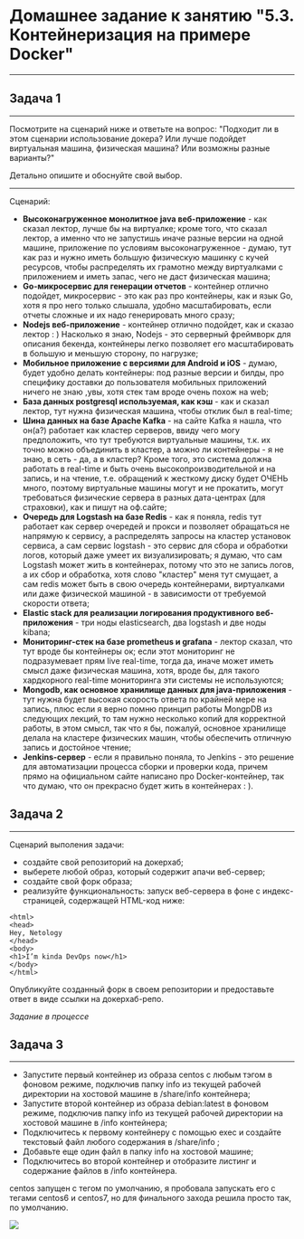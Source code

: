 # Домашнее задание к занятию "5.3. Контейнеризация на примере Docker"

---

## Задача 1 

---
Посмотрите на сценарий ниже и ответьте на вопрос:
"Подходит ли в этом сценарии использование докера? Или лучше подойдет виртуальная машина, физическая машина? Или возможны разные варианты?"

Детально опишите и обоснуйте свой выбор.

---

Сценарий:

- **Высоконагруженное монолитное java веб-приложение** - как сказал лектор, лучше бы на виртуалке; кроме того, что сказал лектор, а именно что не запустишь иначе разные версии на одной машине, приложение по условиям высоконагруженное - думаю, тут как раз и нужно иметь большую физическую машинку с кучей ресурсов, чтобы распределять их грамотно между виртуалками с приложением и иметь запас, чего не даст физическая машина; 
- **Go-микросервис для генерации отчетов** - контейнер отлично подойдет, микросервис - это как раз про контейнеры, как и язык Go, хотя я про него только слышала, удобно масштабировать, если отчеты сложные и их надо генерировать много сразу;
- **Nodejs веб-приложение** - контейнер отлично подойдет, как и сказао лектор : ) Насколько я знаю, Nodejs - это серверный фреймворк для описания бекенда, контейнеры легко позволяет его масштабировать в большую и меньшую сторону, по нагрузке;
- **Мобильное приложение c версиями для Android и iOS** - думаю, будет удобно делать контейнеры: под разные версии и билды, про специфику доставки до пользователя мобильных приложений ничего не знаю ,увы, хотя стек там вроде очень похож на web;
- **База данных postgresql используемая, как кэш** - как и сказал лектор, тут нужна физическая машина, чтобы отклик был в real-time;
- **Шина данных на базе Apache Kafka** - на сайте Kafka я нашла, что он(а?) работает как кластер серверов, ввиду чего могу предположить, что тут требуются виртуальные машины, т.к. их точно можно объединить в кластер, а можно ли контейнеры - я не знаю, в сеть - да, а в кластер? Кроме того, это система должна работать в real-time и быть очень высокопроизводительной и на запись, и на чтение, т.е. обращений к жесткому диску будет ОЧЕНЬ много, поэтому виртуальные машины могут и не прокатить, могут требоваться физические сервера в разных дата-центрах (для страховки), как и пишут на оф.сайте;
- **Очередь для Logstash на базе Redis** - как я поняла, redis тут работает как сервер очередей и прокси и позволяет обращаться не напрямую к сервису, а распределять запросы на кластер установок сервиса, а сам сервис logstash - это сервис для сбора и обработки логов, который даже умеет их визуализировать; я думаю, что сам Logstash может жить в контейнерах, потому что это не запись логов, а их сбор и обработка, хотя слово "кластер" меня тут смущает, а сам redis может быть в свою очередь контейнерами, виртуалками или даже физической машиной - в зависимости от требуемой скорости ответа;
- **Elastic stack для реализации логирования продуктивного веб-приложения** - три ноды elasticsearch, два logstash и две ноды kibana;
- **Мониторинг-стек на базе prometheus и grafana** - лектор сказал, что тут вроде бы контейнеры ок; если этот мониторинг не подразумевает прям live real-time, тогда да, иначе может иметь смысл даже физическая машина, хотя, вроде бы, для такого хардкорного real-time мониторинга эти системы не используются;
- **Mongodb, как основное хранилище данных для java-приложения** - тут нужна будет высокая скорость ответа по крайней мере на запись, плюс если я верно помню принцип работы MongpDB из следующих лекций, то там нужно несколько копий для корректной работы, в этом смысл, так что я бы, пожалуй, основное хранилище делала на кластере физических машин, чтобы обеспечить отличную запись и достойное чтение;
- **Jenkins-сервер** - если я правильно поняла, то Jenkins - это решение для автоматизации процесса сборки и проверки кода, причем прямо на официальном сайте написано про Docker-контейнер, так что думаю, что он прекрасно будет жить в контейнерах : ).

## Задача 2 

---

Сценарий выполения задачи:

- создайте свой репозиторий на докерхаб; 
- выберете любой образ, который содержит апачи веб-сервер;
- создайте свой форк образа;
- реализуйте функциональность: 
запуск веб-сервера в фоне с индекс-страницей, содержащей HTML-код ниже: 
```
<html>
<head>
Hey, Netology
</head>
<body>
<h1>I’m kinda DevOps now</h1>
</body>
</html>
```
Опубликуйте созданный форк в своем репозитории и предоставьте ответ в виде ссылки на докерхаб-репо.

_Задание в процессе_

## Задача 3 

---

- Запустите первый контейнер из образа centos c любым тэгом в фоновом режиме, подключив папку info из текущей рабочей директории на хостовой машине в /share/info контейнера;
- Запустите второй контейнер из образа debian:latest в фоновом режиме, подключив папку info из текущей рабочей директории на хостовой машине в /info контейнера;
- Подключитесь к первому контейнеру с помощью exec и создайте текстовый файл любого содержания в /share/info ;
- Добавьте еще один файл в папку info на хостовой машине;
- Подключитесь во второй контейнер и отобразите листинг и содержание файлов в /info контейнера.

centos запущен с тегом по умолчанию, я пробовала запускать его с тегами centos6 и centos7, но для финального захода решила просто так, по умолчанию.

<img src="https://i.imgur.com/FxLbQQg.png"/>